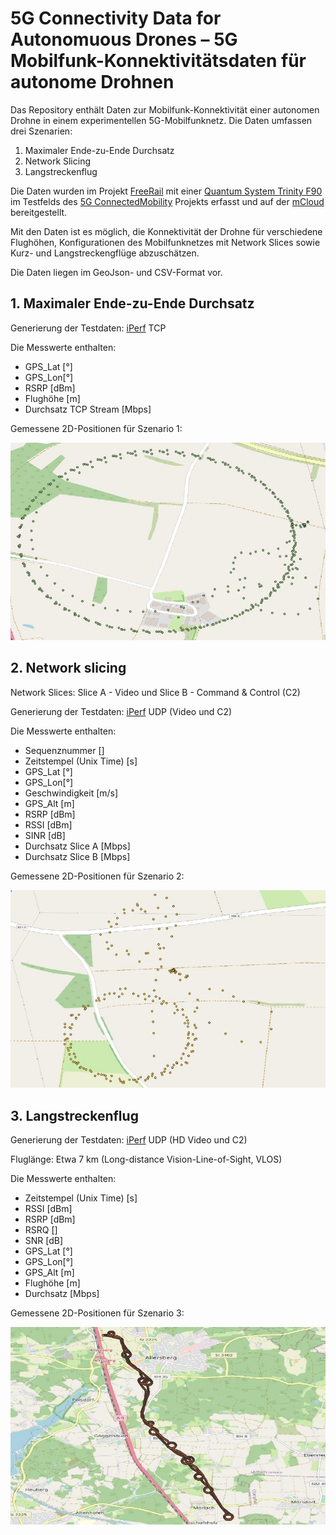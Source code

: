 # 5G Connectivity Data for Autonomuous Drones – 5G Mobilfunk-Konnektivitätsdaten für autonome Drohnen


Das Repository enthält Daten zur Mobilfunk-Konnektivität einer autonomen Drohne in einem experimentellen 5G-Mobilfunknetz. Die Daten umfassen drei Szenarien:

1. Maximaler Ende-zu-Ende Durchsatz
2. Network Slicing
3. Langstreckenflug

Die Daten wurden im Projekt [FreeRail](https://www.bmvi.de/SharedDocs/DE/Artikel/DG/mfund-projekte/free-rail.html) mit einer [Quantum System Trinity F90](https://www.quantum-systems.com/project/trinity-f90) im Testfelds des [5G ConnectedMobility](http://www.5g-connectedmobility.com) Projekts erfasst und auf der [mCloud](https://www.mcloud.de/en/web/guest/suche/-/results/detail/61CC8AD7-64FC-46B0-8816-825F73DD30C5) bereitgestellt.

Mit den Daten ist es möglich, die Konnektivität der Drohne für verschiedene Flughöhen, Konfigurationen des Mobilfunknetzes mit Network Slices sowie Kurz- und Langstreckengflüge abzuschätzen.

Die Daten liegen im GeoJson- und CSV-Format vor.


## 1. Maximaler Ende-zu-Ende Durchsatz

Generierung der Testdaten: [iPerf](https://iperf.fr) TCP

Die Messwerte enthalten:

* GPS_Lat [°]
* GPS_Lon[°]
* RSRP [dBm]
* Flughöhe [m]
* Durchsatz TCP Stream [Mbps]

Gemessene 2D-Positionen für Szenario 1:

![Screenshot](Graphics/1_MaxE2eThroughput.jpeg)

## 2. Network slicing

Network Slices: Slice A - Video und Slice B - Command & Control (C2)

Generierung der Testdaten: [iPerf](https://iperf.fr) UDP (Video und C2)

Die Messwerte enthalten:

* Sequenznummer []
* Zeitstempel (Unix Time) [s]
* GPS_Lat [°]
* GPS_Lon[°]
* Geschwindigkeit [m/s]
* GPS_Alt [m]
* RSRP [dBm]
* RSSI [dBm]
* SINR [dB]
* Durchsatz Slice A [Mbps]
* Durchsatz Slice B [Mbps]

Gemessene 2D-Positionen für Szenario 2:

![Screenshot](Graphics/2_NetworkSlicing.jpeg)

## 3. Langstreckenflug

Generierung der Testdaten: [iPerf](https://iperf.fr) UDP (HD Video und C2)

Fluglänge: Etwa 7 km (Long-distance Vision-Line-of-Sight, VLOS) 

Die Messwerte enthalten:

* Zeitstempel (Unix Time) [s]
* RSSI [dBm]
* RSRP [dBm]
* RSRQ []
* SNR [dB]
* GPS_Lat [°]
* GPS_Lon[°]
* GPS_Alt [m]
* Flughöhe [m]
* Durchsatz [Mbps]

Gemessene 2D-Positionen für Szenario 3:

![Screenshot](Graphics/3_LongDistanceFlight.jpeg)